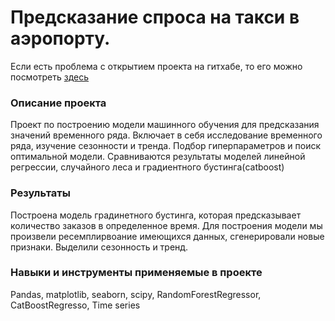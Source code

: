 # Предсказание спроса на такси в аэропорту.
Если есть проблема с открытием проекта на гитхабе, то его можно посмотреть [здесь](https://nbviewer.jupyter.org/github/DAAkimov/yaPraktikumProjects/blob/main/12_time/taxiOrderRegress.ipynb)

###  Описание проекта

 Проект по построению модели машинного обучения для предсказания значений временного ряда. Включает в себя исследование временного ряда, изучение сезонности и тренда. Подбор гиперпараметров и поиск оптимальной модели. Сравниваются результаты моделей линейной регрессии, случайного леса и градиентного бустинга(catboost)

### Результаты
Построена модель градинетного бустинга, которая предсказывает количество заказов в определенное время. Для построения модели мы произвели ресемплирвоание имеющихся данных, сгенерировали новые признаки. Выделили сезонность и тренд.

### Навыки и инструменты применяемые в проекте
 Pandas, matplotlib, seaborn, scipy, RandomForestRegressor, CatBoostRegresso, Time series
